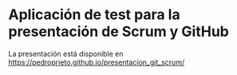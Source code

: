 # Aplicación de test para la presentación de Scrum y GitHub

La presentación está disponible en https://pedroprieto.github.io/presentacion_git_scrum/

